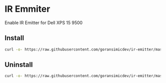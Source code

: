 # IR Emmiter

Enable IR Emitter for Dell XPS 15 9500

## Install

```sh
curl -o- https://raw.githubusercontent.com/goransimicdev/ir-emitter/master/install.sh | sh
```

## Uninstall

```sh
curl -o- https://raw.githubusercontent.com/goransimicdev/ir-emitter/master/uninstall.sh | sh
```
